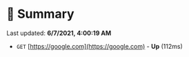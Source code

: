 # 📖 Summary
Last updated: **6/7/2021, 4:00:19 AM**

- `GET` [https://google.com](https://google.com) - **Up** (112ms)
